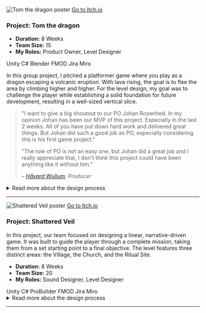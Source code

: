 <div class="project-card">
  <div class="project-flex-container">
    <div class="project-image-column">
      <img src="{{ '/Images/gp1poster2.png' | relative_url }}" alt="Tom the dragon poster">
      <a href="https://futuregames.itch.io/tomthedragon" class="itchio-link" target="_blank" rel="noopener noreferrer">
        <i class="fa-brands fa-itch-io"></i> Go to Itch.io
      </a>
    </div>
    <div class="project-text-column">
      <h3>Project: Tom the dragon</h3>
      <div class="project-meta">
        <ul>
          <li><strong>Duration:</strong> 8 Weeks</li>
          <li><strong>Team Size:</strong> 15</li>
          <li><strong>My Roles:</strong> Product Owner, Level Designer</li>
        </ul>
      </div>
      <div class="project-tools-summary">
        <span class="tool-tag"><i class="fa-brands fa-unity"></i> Unity</span> <span class="tool-tag"><i class="fa-solid fa-code"></i> C#</span> <span class="tool-tag"><i class="fa-brands fa-blender"></i> Blender</span> <span class="tool-tag"><i class="fa-solid fa-sliders"></i> FMOD</span> <span class="tool-tag"><i class="fa-brands fa-jira"></i> Jira</span> <span class="tool-tag"><i class="fa-solid fa-diagram-project"></i> Miro</span>
      </div>
      <p>In this group project, I pitched a platformer game where you play as a dragon escaping a volcanic eruption. With lava rising, the goal is to flee the area by climbing higher and higher. For the level design, my goal was to challenge the player while establishing a solid foundation for future development, resulting in a well-sized vertical slice.</p>
      <blockquote class="testimonial">
        <p>"I want to give a big shoutout to our PO Johan Rosenhed. In my opinion Johan has been our MVP of this project. Especially in the last 2 weeks. All of you have put down hard work and delivered great things. But Johan did such a good job as PO, especially considering this is his first game project."</p>
        <p>"The role of PO is not an easy one, but Johan did a great job and I really appreciate that, I don't think this project could have been anything like it without him."</p>
        <cite>– <a href="https://www.linkedin.com/in/håvard-wullum/" target="_blank" rel="noopener noreferrer">Håvard Wullum</a>, Producer</cite>
      </blockquote>
    </div>
  </div>
  <div class="project-details-row">
    <details>
      <summary>Read more about the design process</summary>
      <div class="details-content">
        <div class="process-stage">
          <h3>Alpha Stage: Blockout & Core Gameplay</h3>
          <div class="stage-content-flex">
            <div class="stage-gallery">
              <p class="gallery-label">Progress images:</p>
              <a href="{{ '/Images/gp1alpha2.png' | relative_url }}" target="_blank" title="Klicka för att förstora">
                <img src="{{ '/Images/gp1alpha2.png' | relative_url }}" alt="En placeholder-bild" class="gallery-thumbnail">
              </a>
              <a href="{{ '/Images/gpalpha1.png' | relative_url }}" target="_blank" title="Klicka för att förstora">
                <img src="{{ '/Images/gp1alpha1.png' | relative_url }}" alt="Papper-layout av banan" class="gallery-thumbnail">
              </a>
            </div>
            <div class="stage-description">
              <p></p>
              <ul>
                <li>The initial focus was on the environment's design. I created a complete blockout of the level using simple geometry to establish the fundamental layout, scale, and player flow. This allowed for early testing of sightlines and composition before any art assets were produced..</li>
                <li>With the blockout in place, I moved on to technical validation and testing the core gameplay loop. This involved verifying that all critical paths were playable and that the environment supported the intended mechanics, such as cover-based combat and platforming sections. The goal was to ensure the design was functionally sound.</li>
                <li>Finally, I gathered foundational feedback from my peers. These early sessions were not about polish, but about validating the core concept. The positive feedback on the level's flow and premise confirmed that our design was on the right track, giving us a solid and validated foundation to build upon for the Beta phase.</li>
              </ul>
            </div>
          </div>
        </div>
        <div class="process-stage">
          <h3>Beta Stage: Refinement & Playtesting</h3>
          <div class="stage-content-flex">
            <div class="stage-gallery">
              <p class="gallery-label">Progress images:</p>
              <a href="{{ '/Images/gp1beta1.png' | relative_url }}" target="_blank" title="Klicka för att förstora">
                <img src="{{ '/Images/gp1beta1.png' | relative_url }}" alt="En placeholder-bild" class="gallery-thumbnail">
              </a>
              <a href="{{ '/Images/gp1beta2.png' | relative_url }}" target="_blank" title="Klicka för att förstora">
                <img src="{{ '/Images/gp1beta2.png' | relative_url }}" alt="Papper-layout av banan" class="gallery-thumbnail">
              </a>
            </div>
            <div class="stage-description">
              <p></p>
              <ul>
                <li>The beta phase began with structured playtesting sessions focused on clarity and pacing...</li>
                <li>Analysis of the feedback revealed a major bottleneck...</li>
                <li>Through several iterative loops, the level's pacing and difficulty curve were significantly improved...</li>
                <li>Created my own smoke vfx, so that the player can really feel the lava is getting closer.</li>
              </ul>
            </div>
          </div>
        </div>
        <div class="process-stage">
          <h3>Gold Stage: Final Polish & Bug Fixing</h3>
          <div class="stage-content-flex">
            <div class="stage-gallery">
              <p class="gallery-label">Results & Details:</p>
              <a href="{{ '/Images/gp1gif2.gif' | relative_url }}" target="_blank" title="Klicka för att förstora">
                <img src="{{ '/Images/gp1gif2.gif' | relative_url }}" alt="En placeholder-bild" class="gallery-thumbnail">
              </a>
            </div>
            <div class="stage-description">
              <p></p>
              <ul>
                <li>I conducted several "polishing passes", I helped in the c# code to get the main menu working as inteded and also the ingame timer to work.</li>
                <li>Actively participated in bug hunts.</li>
                <li>Ensured that the gameplay experience was stable.</li>
              </ul>
            </div>
          </div>
        </div>
        <div class="process-stage">
  <h3>Post-Mortem: Reflections & Key Learnings</h3>
  <div class="stage-content-flex">
    <div class="stage-gallery">
       <p class="gallery-label">Key Takeaway:</p>
       <blockquote class="testimonial">
         <p>"My biggest lesson from this project was the importance of creative problem-solving under pressure."</p>
       </blockquote>
    </div>
    <div class="stage-description">
      <h4>What Went Well:</h4>
      <ul>
        <li>Our team communication, using Jira and daily standups, was excellent and kept everyone aligned.</li>
        <li>I'm proud of the custom VFX I created, as they significantly enhanced the game's atmosphere on a tight schedule.</li>
      </ul>
      <h4>What Could Be Improved:</h4>
      <ul>
        <li>In hindsight, we should have allocated more time for audio implementation in the planning phase. This led to a stressful final week for sound integration.</li>
        <li>I learned that I need to be better at asking for help from artists earlier, instead of trying to solve visual problems on my own for too long.</li>
      </ul>
    </div>
  </div>
</div>
      </div>
    </details>
  </div>
</div>
<hr style="border-color: #555;">
  
  <div class="project-card">
    <div class="project-flex-container">
      <div class="project-image-column">
        <img src="{{ '/Images/gp2poster1.jpg' | relative_url }}" alt="Shattered Veil poster">
        <a href="https://futuregames.itch.io/shattered-veil" class="itchio-link" target="_blank" rel="noopener noreferrer">
          <i class="fa-brands fa-itch-io"></i> Go to Itch.io
        </a>
      </div>
      <div class="project-text-column">
        <h3>Project: Shattered Veil</h3>
              <p>In this project, our team focused on designing a linear, narrative-driven game. It was built to guide the player through a complete mission, taking them from a set starting point to a final objective. The level features three distinct areas: the Village, the Church, and the Ritual Site.</p>
              <div class="project-meta">
    <ul>
      <li><strong>Duration:</strong> 8 Weeks</li>
      <li><strong>Team Size:</strong> 20</li>
      <li><strong>My Roles:</strong> Sound Designer, Level Designer</li>
    </ul>
              </div>
                <div class="project-tools-summary">
  <span class="tool-tag"><i class="fa-brands fa-unity"></i> Unity</span> <span class="tool-tag"><i class="fa-solid fa-code"></i> C#</span> <span class="tool-tag"><i class="fa-solid fa-cubes"></i> ProBuilder</span> <span class="tool-tag"><i class="fa-solid fa-sliders"></i> FMOD</span> <span class="tool-tag"><i class="fa-brands fa-jira"></i> Jira</span> <span class="tool-tag"><i class="fa-solid fa-diagram-project"></i> Miro</span>
  </div>
</div>
          </div>
      </div> <div class="project-details-row">
          <details>
              <summary>Read more about the design process</summary>
              <div class="details-content">
                  <p> 
                  <div class="process-stage">
  <h3>Alpha Stage: Sketching, Iteration & Team Alignment</h3>
  <div class="stage-content-flex">
    <div class="stage-gallery">
      <p class="gallery-label">Progress images:</p>
      <a href="/Images/20250121-095926-3.jpg" target="_blank" title="Klicka för att förstora">
        <img src="/Images/20250121-095926-3.jpg" alt="Handritad skiss av level layout" class="gallery-thumbnail">
      </a>
      <a href="/Images/blockout.jpg" target="_blank" title="Klicka för att förstora">
        <img src="/Images/blockout.jpg" alt="Collage av olika blockout-iterationer" class="gallery-thumbnail">
      </a>
    </div>
    <div class="stage-description">
      <p>My process for this level began with a hand-drawn sketch to map out the overall player journey, key locations, and pacing. From this foundation, I created ten distinct blockout variations in the engine.</p>
      <ul>
        <li>This iterative approach was crucial for exploring different layouts quickly. I presented these variations to the entire design team.</li>
        <li>Together, we held a feedback session to discuss the pros and cons of each version.</li>
        <li>This collaborative process allowed us to choose a unified direction that the whole team felt confident in, ensuring we had a strong and agreed-upon foundation before moving forward.</li>
      </ul>
    </div>
  </div>
</div>

<div class="process-stage">
  <h3>Beta Stage: Environment Art & Custom VFX</h3>
  <div class="stage-content-flex">
    <div class="stage-gallery">
      <p class="gallery-label">Progress images:</p>
      <a href="/Images/gp2alpha2.png" target="_blank" title="Klicka för att förstora">
        <img src="/Images/gp2alpha2.png" alt="Collage av olika blockout-iterationer" class="gallery-thumbnail">
      </a>
      <a href="/Images/gp2beta1.png" target="_blank" title="Klicka för att förstora">
        <img src="/Images/gp2beta1.png" alt="Miljön börjar ta form med träd och norrsken" class="gallery-thumbnail">
      </a>
      <a href="/Images/gp2beta2.png" target="_blank" title="Klicka för att förstora">
        <img src="/Images/gp2beta2.png" alt="Top-down vy av den texturerade miljön" class="gallery-thumbnail">
      </a>
    </div>
    <div class="stage-description">
      <p>With the layout locked in, my focus in the Beta phase shifted to breathing life into the environment and establishing the game's dark, mysterious atmosphere.</p>
      <ul>
        <li>I took the initiative to create custom visual effects (VFX) to enhance the mood. This included creating the aurora borealis (Northern Lights) in the sky to give the world a dynamic, eerie feel.</li>
        <li>I also developed a distinct glowing red aura effect for key interactive objects, serving as a clear visual cue to guide the player's eye and highlight important elements.</li>
      </ul>
    </div>
  </div>
</div>

<div class="process-stage">
  <h3>Gold Stage: Player Flow & Creative Problem-Solving</h3>
  <div class="stage-content-flex">
    <div class="stage-gallery">
      <p class="gallery-label">Results & Details:</p>
      <a href="{{ '/Images/gp2gif2.gif' | relative_url }}" target="_blank" title="Visa animation">
  <img src="{{ '/Images/gp2gif2.gif' | relative_url }}" alt="Animation av en polerad effekt i spelet" class="gallery-thumbnail">
</a>
    </div>
    <div class="stage-description">
      <p>The Gold stage was all about finalization and ensuring the best possible player experience, which came with some unique challenges.</p>
      <ul>
        <li>My primary focus was to refine the player flow, ensuring smooth transitions between areas and that the pacing from start to finish felt intentional.</li>
        <li>A significant challenge was the limited number of art assets available. This forced me to be creative with the tools at hand.</li>
        <li>Instead of building new unique areas, I focused on cleverly re-using, rotating, and re-contextualizing existing assets to build out the world. This was a valuable lesson in creative problem-solving under tight constraints, without sacrificing the intended atmosphere.</li>
      </ul>
    </div>   
  </div>
</div>
<div class="process-stage">
          <h3>Gold Stage: Final Polish & Bug Fixing</h3>
          <div class="stage-content-flex">
            <div class="stage-gallery">
              <p class="gallery-label">Results & Details:</p>
              <a href="{{ '/Images/gp2gif2.gif' | relative_url }}" target="_blank" title="Klicka för att förstora">
                <img src="{{ '/Images/gp2gif2.gif' | relative_url }}" alt="En placeholder-bild" class="gallery-thumbnail">
              </a>
            </div>
            <div class="stage-description">
              <p></p>
              <ul>
                <li>I conducted several "polishing passes"...</li>
                <li>Actively participated in bug hunts...</li>
                <li>Ensured that the gameplay experience was stable...</li>
              </ul>
            </div>
          </div>
        </div>
        <div class="process-stage">
  <h3>Post-Mortem: Reflections & Key Learnings</h3>
  <div class="stage-content-flex">
    <div class="stage-gallery">
       <p class="gallery-label">Key Takeaway:</p>
       <blockquote class="testimonial">
         <p>"My biggest lesson from this project was the importance of creative problem-solving under pressure."</p>
       </blockquote>
    </div>
    <div class="stage-description">
      <h4>What Went Well:</h4>
      <ul>
        <li>Our team communication, using Jira and daily standups, was excellent and kept everyone aligned.</li>
        <li>I'm proud of the custom VFX I created, as they significantly enhanced the game's atmosphere on a tight schedule.</li>
      </ul>
      <h4>What Could Be Improved:</h4>
      <ul>
        <li>I learned that I need to be better at asking for help from artists earlier, instead of trying to solve visual problems on my own for too long.</li>
      </ul>
    </div>
  </div>
</div>
          </details>
  </div>
  
  <hr style="border-color: #555;">
 </div>
